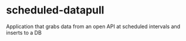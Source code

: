 # scheduled-datapull
Application that grabs data from an open API at scheduled intervals and inserts to a DB
